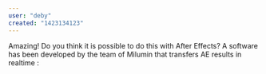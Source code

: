 ```yaml
---
user: "deby"
created: "1423134123"
---
```


Amazing!
Do you think it is possible to do this with After Effects?
A software has been developed by the team of Milumin that transfers AE results in realtime :
[](http://lab.millumin.com/tutorials/?name=after_effects)

